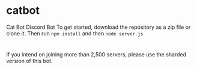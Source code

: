 # catbot
Cat Bot Discord Bot
To get started, download the repository as a zip file or clone it. Then run `npm install` and then `node server.js`
#
If you intend on joining more than 2,500 servers, please use the sharded version of this bot.
